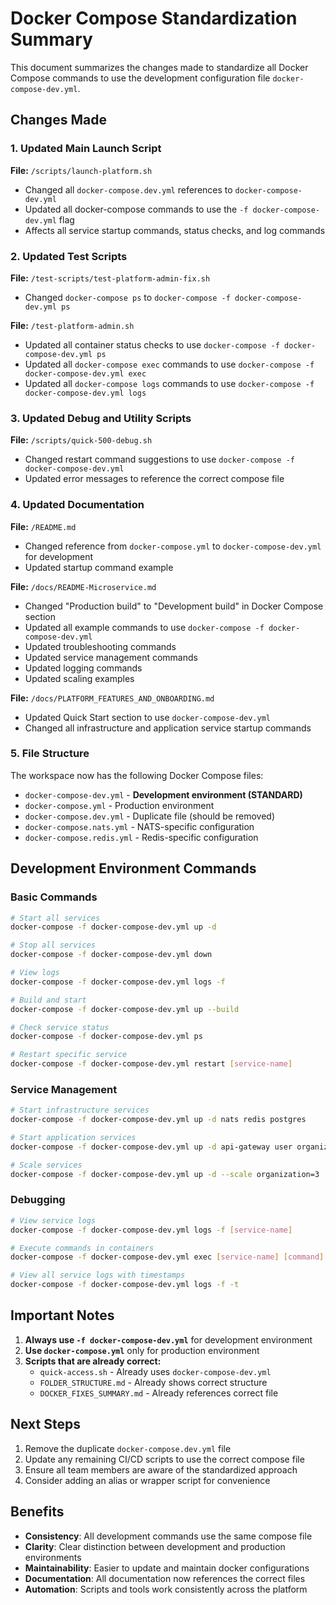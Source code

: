 # Docker Compose Standardization Summary

This document summarizes the changes made to standardize all Docker Compose commands to use the development configuration file `docker-compose-dev.yml`.

## Changes Made

### 1. Updated Main Launch Script

**File:** `/scripts/launch-platform.sh`

- Changed all `docker-compose.dev.yml` references to `docker-compose-dev.yml`
- Updated all docker-compose commands to use the `-f docker-compose-dev.yml` flag
- Affects all service startup commands, status checks, and log commands

### 2. Updated Test Scripts

**File:** `/test-scripts/test-platform-admin-fix.sh`

- Changed `docker-compose ps` to `docker-compose -f docker-compose-dev.yml ps`

**File:** `/test-platform-admin.sh`

- Updated all container status checks to use `docker-compose -f docker-compose-dev.yml ps`
- Updated all `docker-compose exec` commands to use `docker-compose -f docker-compose-dev.yml exec`
- Updated all `docker-compose logs` commands to use `docker-compose -f docker-compose-dev.yml logs`

### 3. Updated Debug and Utility Scripts

**File:** `/scripts/quick-500-debug.sh`

- Changed restart command suggestions to use `docker-compose -f docker-compose-dev.yml`
- Updated error messages to reference the correct compose file

### 4. Updated Documentation

**File:** `/README.md`

- Changed reference from `docker-compose.yml` to `docker-compose-dev.yml` for development
- Updated startup command example

**File:** `/docs/README-Microservice.md`

- Changed "Production build" to "Development build" in Docker Compose section
- Updated all example commands to use `docker-compose -f docker-compose-dev.yml`
- Updated troubleshooting commands
- Updated service management commands
- Updated logging commands
- Updated scaling examples

**File:** `/docs/PLATFORM_FEATURES_AND_ONBOARDING.md`

- Updated Quick Start section to use `docker-compose-dev.yml`
- Changed all infrastructure and application service startup commands

### 5. File Structure

The workspace now has the following Docker Compose files:

- `docker-compose-dev.yml` - **Development environment (STANDARD)**
- `docker-compose.yml` - Production environment
- `docker-compose.dev.yml` - Duplicate file (should be removed)
- `docker-compose.nats.yml` - NATS-specific configuration
- `docker-compose.redis.yml` - Redis-specific configuration

## Development Environment Commands

### Basic Commands

```bash
# Start all services
docker-compose -f docker-compose-dev.yml up -d

# Stop all services
docker-compose -f docker-compose-dev.yml down

# View logs
docker-compose -f docker-compose-dev.yml logs -f

# Build and start
docker-compose -f docker-compose-dev.yml up --build

# Check service status
docker-compose -f docker-compose-dev.yml ps

# Restart specific service
docker-compose -f docker-compose-dev.yml restart [service-name]
```

### Service Management

```bash
# Start infrastructure services
docker-compose -f docker-compose-dev.yml up -d nats redis postgres

# Start application services
docker-compose -f docker-compose-dev.yml up -d api-gateway user organization

# Scale services
docker-compose -f docker-compose-dev.yml up -d --scale organization=3
```

### Debugging

```bash
# View service logs
docker-compose -f docker-compose-dev.yml logs -f [service-name]

# Execute commands in containers
docker-compose -f docker-compose-dev.yml exec [service-name] [command]

# View all service logs with timestamps
docker-compose -f docker-compose-dev.yml logs -f -t
```

## Important Notes

1. **Always use `-f docker-compose-dev.yml`** for development environment
2. **Use `docker-compose.yml`** only for production environment
3. **Scripts that are already correct:**
   - `quick-access.sh` - Already uses `docker-compose-dev.yml`
   - `FOLDER_STRUCTURE.md` - Already shows correct structure
   - `DOCKER_FIXES_SUMMARY.md` - Already references correct file

## Next Steps

1. Remove the duplicate `docker-compose.dev.yml` file
2. Update any remaining CI/CD scripts to use the correct compose file
3. Ensure all team members are aware of the standardized approach
4. Consider adding an alias or wrapper script for convenience

## Benefits

- **Consistency**: All development commands use the same compose file
- **Clarity**: Clear distinction between development and production environments
- **Maintainability**: Easier to update and maintain docker configurations
- **Documentation**: All documentation now references the correct files
- **Automation**: Scripts and tools work consistently across the platform
